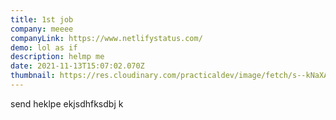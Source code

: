 ```yaml
---
title: 1st job
company: meeee
companyLink: https://www.netlifystatus.com/
demo: lol as if
description: helmp me
date: 2021-11-13T15:07:02.070Z
thumbnail: https://res.cloudinary.com/practicaldev/image/fetch/s--kNaXAE66--/c_limit%2Cf_auto%2Cfl_progressive%2Cq_auto%2Cw_880/https://rajeshroyal.com/wp-content/uploads/2020/06/redirects-file-content-netlify-page-not-found-spa-error-solved.jpg
---
```

send heklpe ekjsdhfksdbj k